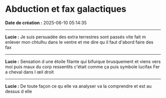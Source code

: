 # Abduction et fax galactiques

**Date de création :** 2025-06-10 05:14:35

---

**Lucie :**
Je suis persuadée des extra terrestres sont passés vite fait m enlever mon chtulhu dans le ventre et me dire qu il faut d'abord faire des fax

---

**Lucie :**
Sensation d une étoile filante qui bifurque brusquement et viens vers moi puis maux du corp ressentits c'était comme ça puis symbole lucifax Fer a cheval dans l œil droit

---

**Lucie :**
De toute façon ce qu elle va analyser va la comprendre et est au dessus d elle
